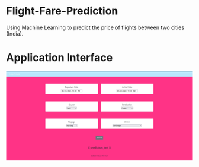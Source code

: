# Flight-Fare-Prediction
Using Machine Learning to predict the price of flights between two cities (India).


# Application Interface
![alt text](https://github.com/snehaashrihari/Flight-Fare-Prediction/blob/main/App%20Capture.PNG)
